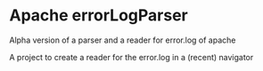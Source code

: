 # Apache errorLogParser

Alpha version of a parser and a reader for error.log of apache 

A project to create a reader for the error.log in a (recent) navigator
